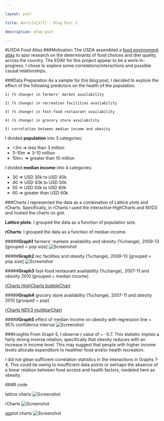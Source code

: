 ```yaml
---

layout: post

title: Aarti[aj177] - Blog Post 2

description: blog post

---
```


#USDA Food Atlas 
###Motivation
The USDA assembled a [food environment atlas](http://www.ers.usda.gov/data-products/food-environment-atlas/go-to-the-atlas.aspx#.U0wd_dzirwI) to spur research on the determinants of food choices and diet quality, across the country. The EDAV for this project appear to be a work-in-progress. I chose to explore some correlations/interactions and possible causal relationships.

###Data Preparation
As a sample for this blog post, I decided to explore the effect of the following predictors on the health of the population. 


	1) (% change) in farmers' market availability

	2) (% change) in recreation facilities availability
	
	3) (% change) in fast-food restaurant availability
	
	4) (% change) in grocery store availability
	
	5) correlation between median income and obesity
	


I divided **population** into 3 categories: 

* <3m => less than 3 million 
* 3-10m => 3-10 million
* 10m+ => greater than 10 million

I divided **median income** into 4 categories:

* 30 => USD 30k to USD 40k
* 40 => USD 40k to USD 50k
* 50 => USD 50k to USD 60k
* 60 => greater than USD 60k



###Charts 
I represented the data as a combination of Lattice plots and rCharts. Specifically, in rCharts I used the interactive HighCharts and NVD3 and hosted the charts on gist.

**Lattice plots**: I grouped the data as a function of population size. 

**rCharts**: I grouped the data as a function of median income. 

#####**Graph1**
farmers' markets availability and obesity (%change), 2009-13 [grouped = pop size]
![Screenshot](/Users/Aarti/Desktop/blogpost2/lat_fmkt.png)


#####**Graph2**
rec facilities and obesity (%change), 2009-13 [grouped = pop size]
![Screenshot](/Users/Aarti/Desktop/blogpost2/lat_recFacil.png)

#####**Graph3**
fast-food restaurant availability (%change), 2007-11 and obesity 2010 [grouped = median income]

[rCharts HighCharts bubbleChart](http://rcharts.github.io/viewer/?10664997)

#####**Graph4**
grocery store availability (%change), 2007-11 and obesity 2010 [grouped = pop]

[rCharts NDV3 multibarChart](http://rcharts.github.io/viewer/?10743051)

#####**Graph5**
effect of median income on obesity with regression line + 95% confidence interval
![Screenshot](/Users/Aarti/Desktop/blogpost2/ggplot_l_reg.png)


###Insights
From Graph 5, I observe r value of ~ -0.7. This statistic implies a fairly strong inverse relation; specifically that obesity reduces with an increase in income level. This may suggest that people with higher income levels allocate expenditure to healthier food and/or health recreation. 

I did not glean sufficient correlation statistics in the interactions in Graphs 1-4. This could be owing to insufficient data points or perhaps the absence of a linear relation between food access and health factors, modeled here as obesity.

###R code

lattice charts
![Screenshot](/Users/Aarti/Desktop/blogpost2/lattice_code.png)

rCharts
![Screenshot](/Users/Aarti/Desktop/blogpost2/rCharts.png)

ggplot charts
![Screenshot](/Users/Aarti/Desktop/blogpost2/ggplot_chart.png)


